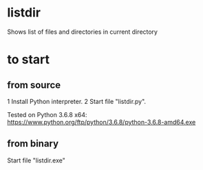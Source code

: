 # listdir
Shows list of files and directories in current directory

# to start
## from source
1 Install Python interpreter.
2 Start file "listdir.py".

Tested on Python 3.6.8 x64:
https://www.python.org/ftp/python/3.6.8/python-3.6.8-amd64.exe
## from binary
Start file "listdir.exe"
